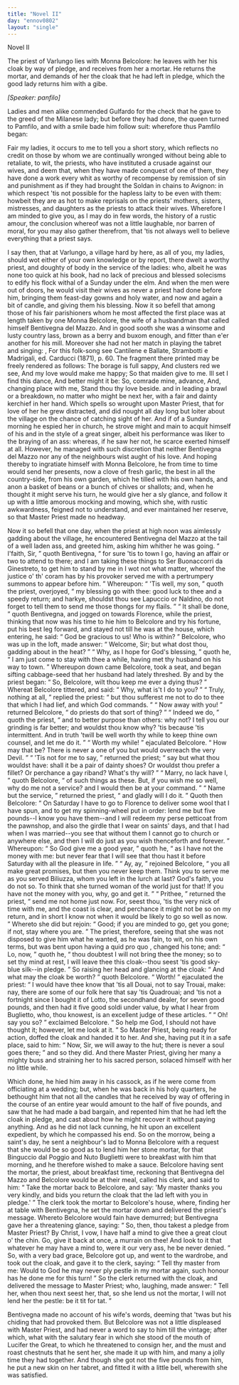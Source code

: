 ```yaml
---
title: "Novel II"
day: "ennov0802"
layout: "single"
---
```

<html>
 <head>
 </head>
 <body>
  <div id="nov0802" type="novella" who="panfilo">
   <head>
    Novel II
   </head>
   <argument>
    <p>
     <milestone id="p08020001"/>
     <!--(i)-->
     The priest of Varlungo lies with Monna Belcolore: he
 leaves with her his cloak by way of pledge, and
 receives from her a mortar. He returns the mortar,
 and demands of her the cloak that he had left in pledge,
	which the good lady returns him with a gibe.
     <!--(/i)-->
    </p>
   </argument>
   <p>
    <i>
     [Speaker: panfilo]
    </i>
   </p>
   <div3 type="commentary" who="author">
    <p>
     <milestone id="p08020002"/>
     <!--(sc)-->
     Ladies
     <!--(/sc)-->
     and men alike commended
	Gulfardo for the check that
	he gave to the greed of the Milanese lady; but before they had
	done, the queen turned to Pamfilo, and with a smile bade him follow
	suit: wherefore thus Pamfilo began:
    </p>
   </div3>
   <div3 type="commentary" who="panfilo">
    <p>
     <milestone id="p08020003"/>
     Fair my ladies, it occurs to
	me to tell you a short story, which reflects no credit on those by
	whom we are continually wronged without being able to retaliate, to
	wit, the priests, who have instituted a crusade against our wives, and
	deem that, when they have made conquest of one of them, they have
	done a work every whit as worthy of recompense by remission of sin
	and punishment as if they had brought the Soldan in chains to Avignon:
     <milestone id="p08020004"/>
     in which respect 'tis not possible for the hapless laity to be
	even with them: howbeit they are as hot to make reprisals on the
	priests' mothers, sisters, mistresses, and daughters as the priests to
	attack their wives.
     <milestone id="p08020005"/>
     Wherefore I am minded to give you, as I may
	do in few words, the history of a rustic amour, the conclusion whereof
	was not a little laughable, nor barren of moral, for you may also
	gather therefrom, that 'tis not always well to believe everything
	that a priest says.
    </p>
   </div3>
   <p>
    <milestone id="p08020006"/>
    I say then, that at Varlungo, a village hard by here, as all of you,
 my ladies, should wot either of your own knowledge or by report,
 there dwelt a worthy priest, and doughty of body in the service of
 the ladies: who, albeit he was none too quick at his book, had no
    <pb n="181"/>
    lack
 of precious and blessed solecisms to edify his flock withal of a
 Sunday under the elm.
    <milestone id="p08020007"/>
    And when the men were out of doors, he
 would visit their wives as never a priest had done before him, bringing
 them feast-day gowns and holy water, and now and again a bit of
 candle, and giving them his blessing.
    <milestone id="p08020008"/>
    Now it so befell that among
 those of his fair parishioners whom he most affected the first place
 was at length taken by one Monna Belcolore, the wife of a husbandman
 that called himself Bentivegna del Mazzo.
    <milestone id="p08020009"/>
    And in good sooth
 she was a winsome and lusty country lass, brown as a berry and
 buxom enough, and fitter than e'er another for his mill. Moreover
 she had not her match in playing the tabret and singing:
    <title type="song">
     The
 borage is full sappy
    </title>
    ,
    <!--*********note*********-->
    <note>
     For this folk-song see
     <!--(i)-->
     Cantilene e Ballate,
	Strambotti e Madrigali,
     <!--(/i)-->
     ed.
	Carducci (1871), p. 60. The fragment there printed may be freely rendered
	as follows:
     <lg>
      <l>
       The borage is full sappy,
      </l>
      <l>
       And clusters red we see,
      </l>
      <l>
       And my love would make me happy;
      </l>
      <l>
       So that maiden give to me.
      </l>
     </lg>
     <lg>
      <l>
       Ill set I find this dance,
      </l>
      <l>
       And better might it be:
      </l>
      <l>
       So, comrade mine, advance,
      </l>
      <l>
       And, changing place with me,
      </l>
      <l>
       Stand thou thy love beside.
      </l>
     </lg>
    </note>
    <!--*********note*********-->
    and in leading a brawl or a breakdown, no
 matter who might be next her, with a fair and dainty kerchief in her
 hand.
    <milestone id="p08020010"/>
    Which spells so wrought upon Master Priest, that for love
 of her he grew distracted, and did nought all day long but loiter
 about the village on the chance of catching sight of her. And if of
 a Sunday morning he espied her in church, he strove might and main
 to acquit himself of his
    <title type="song">
     Kyrie
    </title>
    and
    <title type="song">
     Sanctus
    </title>
    in the style of a great
 singer, albeit his performance was liker to the braying of an ass:
 whereas, if he saw her not, he scarce exerted himself at all. However,
 he managed with such discretion that neither Bentivegna del
 Mazzo nor any of the neighbours wist aught of his love.
    <milestone id="p08020011"/>
    And
 hoping thereby to ingratiate himself with Monna Belcolore, he from
 time to time would send her presents, now a clove of fresh garlic, the
 best in all the country-side, from his own garden, which he tilled with
 his own hands, and anon a basket of beans or a bunch of chives or
 shallots;
    <milestone id="p08020012"/>
    and, when he thought it might serve his turn, he would
    <pb n="182"/>
    give
 her a sly glance, and follow it up with a little amorous mocking
 and mowing, which she, with rustic awkwardness, feigned not to
 understand, and ever maintained her reserve, so that Master Priest
 made no headway.
   </p>
   <p>
    <milestone id="p08020013"/>
    Now it so befell that one day, when the priest at high noon was
 aimlessly gadding about the village, he encountered Bentivegna del
 Mazzo at the tail of a well laden ass, and greeted him, asking him
 whither he was going.
    <milestone id="p08020014"/>
    <q direct="unspecified">
     I'faith, Sir,
    </q>
    quoth Bentivegna,
    <q direct="unspecified">
     for sure
 'tis to town I go, having an affair or two to attend to there; and I
 am taking these things to Ser Buonaccorri da Ginestreto, to get him
 to stand by me in I wot not what matter, whereof the justice
 o' th' coram has by his provoker served me with a pertrumpery
 summons to appear before him.
    </q>
    <milestone id="p08020015"/>
    Whereupon:
    <q direct="unspecified">
     'Tis well, my
 son,
    </q>
    quoth the priest, overjoyed,
    <q direct="unspecified">
     my blessing go with thee: good
 luck to thee and a speedy return; and harkye, shouldst thou see
 Lapuccio or Naldino, do not forget to tell them to send me those
 thongs for my flails.
    </q>
    <milestone id="p08020016"/>
    <q direct="unspecified">
     It shall be done,
    </q>
    quoth Bentivegna, and
 jogged on towards Florence, while the priest, thinking that now was
 his time to hie him to Belcolore and try his fortune, put his best
 leg forward, and stayed not till he was at the house, which entering,
 he said:
    <q direct="unspecified">
     God be gracious to us! Who is within?
    </q>
    <milestone id="p08020017"/>
    Belcolore,
 who was up in the loft, made answer:
    <q direct="unspecified">
     Welcome, Sir; but what
 dost thou, gadding about in the heat?
    </q>
    <milestone id="p08020018"/>
    <q direct="unspecified">
     Why, as I hope for
 God's blessing,
    </q>
    quoth he,
    <q direct="unspecified">
     I am just come to stay with thee a
 while, having met thy husband on his way to town.
    </q>
    <milestone id="p08020019"/>
    Whereupon
 down came Belcolore, took a seat, and began sifting cabbage-seed
 that her husband had lately threshed. By and by the priest began:
    <q direct="unspecified">
     So, Belcolore, wilt thou keep me ever a dying thus?
    </q>
    <milestone id="p08020020"/>
    Whereat
 Belcolore tittered, and said:
    <q direct="unspecified">
     Why, what is't I do to you?
    </q>
    <milestone id="p08020021"/>
    <q direct="unspecified">
     Truly, nothing at all,
    </q>
    replied the priest:
    <q direct="unspecified">
     but thou sufferest me
 not to do to thee that which I had lief, and which God commands.
    </q>
    <milestone id="p08020022"/>
    <q direct="unspecified">
     Now away with you!
    </q>
    returned Belcolore,
    <q direct="unspecified">
     do priests do that
 sort of thing?
    </q>
    <milestone id="p08020023"/>
    <q direct="unspecified">
     Indeed we do,
    </q>
    quoth the priest,
    <q direct="unspecified">
     and to better
 purpose than others: why not? I tell you our grinding is far
 better; and wouldst thou know why? 'tis because 'tis intermittent.
 And in truth 'twill be well worth thy while to keep thine own
 counsel, and let me do it.
    </q>
    <milestone id="p08020024"/>
    <q direct="unspecified">
     Worth my while!
    </q>
    ejaculated
 Belcolore.
    <q direct="unspecified">
     How may that be? There is never a one of you but
     <pb n="183"/>
     would
 overreach the very Devil.
    </q>
    <milestone id="p08020025"/>
    <q direct="unspecified">
     'Tis not for me to say,
    </q>
    returned the priest;
    <q direct="unspecified">
     say but what thou wouldst have: shall it be
 a pair of dainty shoes? Or wouldst thou prefer a fillet? Or
 perchance a gay riband? What's thy will?
    </q>
    <milestone id="p08020026"/>
    <q direct="unspecified">
     Marry, no lack
 have I,
    </q>
    quoth Belcolore,
    <q direct="unspecified">
     of such things as these. But, if you
 wish me so well, why do me not a service? and I would then be
 at your command.
    </q>
    <milestone id="p08020027"/>
    <q direct="unspecified">
     Name but the service,
    </q>
    returned the priest,
    <q direct="unspecified">
     and gladly will I do it.
    </q>
    <milestone id="p08020028"/>
    Quoth then Belcolore:
    <q direct="unspecified">
     On Saturday
 I have to go to Florence to deliver some wool that I have spun,
 and to get my spinning-wheel put in order: lend me but five
 pounds--I know you have them--and I will redeem my perse
 petticoat from the pawnshop, and also the girdle that I wear on
 saints' days, and that I had when I was married--you see that
 without them I cannot go to church or anywhere else, and then I
 will do just as you wish thenceforth and forever.
    </q>
    <milestone id="p08020029"/>
    Whereupon:
    <q direct="unspecified">
     So God give me a good year,
    </q>
    quoth he,
    <q direct="unspecified">
     as I have not the
 money with me: but never fear that I will see that thou hast it
 before Saturday with all the pleasure in life.
    </q>
    <milestone id="p08020030"/>
    <q direct="unspecified">
     Ay, ay,
    </q>
    rejoined
 Belcolore,
    <q direct="unspecified">
     you all make great promises, but then you never keep
 them. Think you to serve me as you served Biliuzza, whom you
 left in the lurch at last? God's faith, you do not so. To think
 that she turned woman of the world just for that! If you have
 not the money with you, why, go and get it.
    </q>
    <milestone id="p08020031"/>
    <q direct="unspecified">
     Prithee,
    </q>
    returned
 the priest,
    <q direct="unspecified">
     send me not home just now. For, seest thou, 'tis the
 very nick of time with me, and the coast is clear, and perchance it
 might not be so on my return, and in short I know not when it
 would be likely to go so well as now.
    </q>
    <milestone id="p08020032"/>
    Whereto she did but
 rejoin:
    <q direct="unspecified">
     Good; if you are minded to go, get you gone; if not,
 stay where you are.
    </q>
    <milestone id="p08020033"/>
    The priest, therefore, seeing that she was
 not disposed to give him what he wanted, as he was fain, to wit, on
 his own terms, but was bent upon having a
    <!--(i)-->
    quid pro quo
    <!--(/i)-->
    , changed
 his tone; and:
    <q direct="unspecified">
     Lo, now,
    </q>
    quoth he,
    <q direct="unspecified">
     thou doubtest I will not
 bring thee the money; so to set thy mind at rest, I will leave thee
 this cloak--thou seest 'tis good sky-blue silk--in pledge.
    </q>
    <milestone id="p08020034"/>
    So raising
 her head and glancing at the cloak:
    <q direct="unspecified">
     And what may the cloak be
 worth?
    </q>
    quoth Belcolore.
    <milestone id="p08020035"/>
    <q direct="unspecified">
     Worth!
    </q>
    ejaculated the priest:
    <q direct="unspecified">
     I
 would have thee know that 'tis all Douai, not to say Trouai,
 make: nay, there are some of our folk here that say 'tis Quadrouai;
     <pb n="184"/>
     and
 'tis not a fortnight since I bought it of Lotto, the secondhand
 dealer, for seven good pounds, and then had it five good soldi
 under value, by what I hear from Buglietto, who, thou knowest,
 is an excellent judge of these articles.
    </q>
    <milestone id="p08020036"/>
    <q direct="unspecified">
     Oh! say you so?
    </q>
    exclaimed Belcolore.
    <q direct="unspecified">
     So help me God, I should not have thought
 it; however, let me look at it.
    </q>
    <milestone id="p08020037"/>
    So Master Priest, being ready for
 action, doffed the cloak and handed it to her. And she, having
 put it in a safe place, said to him:
    <q direct="unspecified">
     Now, Sir, we will away to
 the hut; there is never a soul goes there;
    </q>
    and so they did.
    <milestone id="p08020038"/>
    And
 there Master Priest, giving her many a mighty buss and straining
 her to his sacred person, solaced himself with her no little while.
   </p>
   <p>
    <milestone id="p08020039"/>
    Which done, he hied him away in his cassock, as if he were come
 from officiating at a wedding; but, when he was back in his holy
 quarters, he bethought him that not all the candles that he received
 by way of offering in the course of an entire year would amount to
 the half of five pounds, and saw that he had made a bad bargain,
 and repented him that he had left the cloak in pledge, and cast
 about how he might recover it without paying anything.
    <milestone id="p08020040"/>
    And as
 he did not lack cunning, he hit upon an excellent expedient, by
 which he compassed his end. So on the morrow, being a saint's
 day, he sent a neighbour's lad to Monna Belcolore with a request
 that she would be so good as to lend him her stone mortar, for that
 Binguccio dal Poggio and Nuto Buglietti were to breakfast with
 him that morning, and he therefore wished to make a sauce.
 Belcolore having sent the mortar,
    <milestone id="p08020041"/>
    the priest, about breakfast time,
 reckoning that Bentivegna del Mazzo and Belcolore would be at
 their meal, called his clerk, and said to him:
    <q direct="unspecified">
     Take the mortar
 back to Belcolore, and say: 'My master thanks you very kindly,
 and bids you return the cloak that the lad left with you in pledge.'
    </q>
    <milestone id="p08020042"/>
    The clerk took the mortar to Belcolore's house, where, finding her
 at table with Bentivegna, he set the mortar down and delivered the
 priest's message.
    <milestone id="p08020043"/>
    Whereto Belcolore would fain have demurred;
 but Bentivegna gave her a threatening glance, saying:
    <q direct="unspecified">
     So, then,
 thou takest a pledge from Master Priest? By Christ, I vow, I
 have half a mind to give thee a great clout o' the chin. Go, give
 it back at once, a murrain on thee! And look to it that whatever
 he may have a mind to, were it our very ass, he be never denied.
    </q>
    <milestone id="p08020044"/>
    So, with a very bad grace, Belcolore got up, and went to the
    <pb n="185"/>
    wardrobe,
 and took out the cloak, and gave it to the clerk, saying:
    <q direct="unspecified">
     Tell thy master from me: Would to God he may never ply pestle
 in my mortar again, such honour has he done me for this turn!
    </q>
    <milestone id="p08020045"/>
    So the clerk returned with the cloak, and delivered the message to
 Master Priest; who, laughing, made answer:
    <q direct="unspecified">
     Tell her, when
 thou next seest her, that, so she lend us not the mortar, I will not
 lend her the pestle: be it tit for tat.
    </q>
   </p>
   <p>
    <milestone id="p08020046"/>
    Bentivegna made no account of his wife's words, deeming that
 'twas but his chiding that had provoked them. But Belcolore was
 not a little displeased with Master Priest, and had never a word to say
 to him till the vintage; after which, what with the salutary fear in
 which she stood of the mouth of Lucifer the Great, to which he
 threatened to consign her, and the must and roast chestnuts that he
 sent her, she made it up with him, and many a jolly time they had
 together.
    <milestone id="p08020047"/>
    And though she got not the five pounds from him, he put
 a new skin on her tabret, and fitted it with a little bell, wherewith
 she was satisfied.
   </p>
  </div>
 </body>
</html>